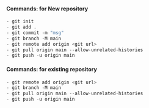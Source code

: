 #### Commands: for New repository

```js
- git init
- git add .
- git commit -m "msg"
- git branch -M main
- git remote add origin <git url>
- git pull origin main --allow-unrelated-histories
- git push -u origin main
```

#### Commands: for existing repository

```js
- git remote add origin <git url>
- git branch -M main
- git pull origin main --allow-unrelated-histories
- git push -u origin main
```

